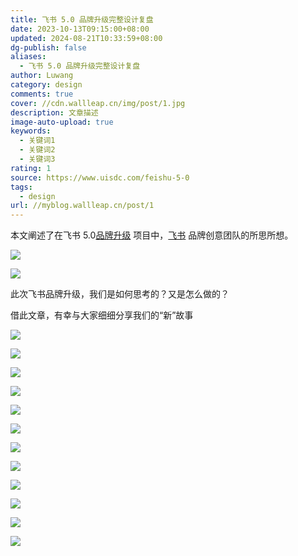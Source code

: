 ```yaml
---
title: 飞书 5.0 品牌升级完整设计复盘
date: 2023-10-13T09:15:00+08:00
updated: 2024-08-21T10:33:59+08:00
dg-publish: false
aliases:
  - 飞书 5.0 品牌升级完整设计复盘
author: Luwang
category: design
comments: true
cover: //cdn.wallleap.cn/img/post/1.jpg
description: 文章描述
image-auto-upload: true
keywords:
  - 关键词1
  - 关键词2
  - 关键词3
rating: 1
source: https://www.uisdc.com/feishu-5-0
tags:
  - design
url: //myblog.wallleap.cn/post/1
---
```


本文阐述了在飞书 5.0[品牌升级](https://www.uisdc.com/tag/%e5%93%81%e7%89%8c%e5%8d%87%e7%ba%a7) 项目中，[飞书](https://www.uisdc.com/tag/%e9%a3%9e%e4%b9%a6) 品牌创意团队的所思所想。

![](https://cdn.wallleap.cn/img/pic/illustration/202310130915007.png)

![](https://cdn.wallleap.cn/img/pic/illustration/202310130915631.png)

此次飞书品牌升级，我们是如何思考的？又是怎么做的？

借此文章，有幸与大家细细分享我们的“新”故事

![](https://cdn.wallleap.cn/img/pic/illustration/202310130917415.png)

![](https://cdn.wallleap.cn/img/pic/illustration/202310130917034.png)

![](https://cdn.wallleap.cn/img/pic/illustration/202310130918760.png)

![](https://cdn.wallleap.cn/img/pic/illustration/202310130918441.png)

![](https://cdn.wallleap.cn/img/pic/illustration/202310130918388.png)

![](https://cdn.wallleap.cn/img/pic/illustration/202310130919208.png)

![](https://cdn.wallleap.cn/img/pic/illustration/202310130919877.png)

![](https://cdn.wallleap.cn/img/pic/illustration/202310130919291.png)

![](https://cdn.wallleap.cn/img/pic/illustration/202310130919198.png)

![](https://cdn.wallleap.cn/img/pic/illustration/202310130919582.png)

![](https://cdn.wallleap.cn/img/pic/illustration/202310130920514.png)

![](https://cdn.wallleap.cn/img/pic/illustration/202310130920772.png)
